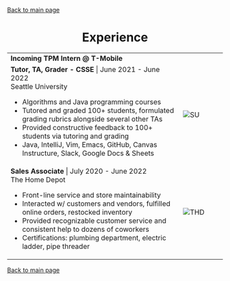 [Back to main page](./../README.md)

<h1 align="center">Experience</h1>
<table>
  <tr>
    <td width="80%">
      <b>Incoming TPM Intern @ T-Mobile</b>
    </td>
    <td></td>
  </tr>
<!--   <tr>
    <td>
      <b>Incoming SWE Intern @ Votegrity</b>
    </td>
    <td></td>
  </tr> -->
  <tr>
    <td>
      <b>Tutor, TA, Grader - CSSE</b> | June 2021 - June 2022<br />
      Seattle University<br />
      <ul>
        <li>Algorithms and Java programming courses</li>
        <li>Tutored and graded 100+ students, formulated grading rubrics alongside several other TAs</li>
        <li>Provided constructive feedback to 100+ students via tutoring and grading</li>
        <li>Java, IntelliJ, Vim, Emacs, GitHub, Canvas Instructure, Slack, Google Docs & Sheets</li>
      </ul>
    </td>
    <td><image alt="SU" src="https://user-images.githubusercontent.com/77815463/150693411-28d04330-c00d-46a1-a18a-3bc3b96acb0a.jpg" /></td>
  </tr>
  <tr>
    <td>
      <b>Sales Associate</b> | July 2020 - June 2022<br />
      The Home Depot<br />
      <ul>
        <li>Front-line service and store maintainability</li>
        <li>Interacted w/ customers and vendors, fulfilled online orders, restocked inventory</li>
        <li>Provided recognizable customer service and consistent help to dozens of coworkers</li>
        <li>Certifications: plumbing department, electric ladder, pipe threader</li>
      </ul>
    </td>
    <td><image alt="THD" src="https://user-images.githubusercontent.com/77815463/151709294-1b836044-b8d5-4c57-95cf-4d14bf307fb4.png" /></td>
  </tr>
</table>

[Back to main page](./../README.md)
